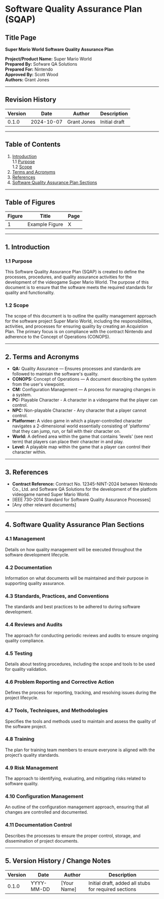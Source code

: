 # Software Quality Assurance Plan (SQAP)

## Title Page

**Super Mario World Software Quality Assurance Plan**

**Project/Product Name:** Super Mario World  
**Prepared By:** Sofware QA Solutions  
**Prepared For:** Nintendo  
**Approved By:** Scott Wood  
**Authors:** Grant Jones

---

## Revision History

| Version | Date       | Author        | Description                           |
|---------|------------|---------------|---------------------------------------|
| 0.1.0   | 2024-10-07 | Grant Jones   | Initial draft                         |

---

## Table of Contents

1. [Introduction](#introduction)  
   1.1 [Purpose](#purpose)  
   1.2 [Scope](#scope)  
2. [Terms and Acronyms](#terms-and-acronyms)  
3. [References](#references)  
4. [Software Quality Assurance Plan Sections](#software-quality-assurance-plan-sections)

---

## Table of Figures

| Figure | Title             | Page |
|--------|-------------------|------|
| 1      | Example Figure    | X    |

---

## 1. Introduction <a name="introduction"></a>

### 1.1 Purpose <a name="purpose"></a>
This Software Quality Assurance Plan (SQAP) is created to define the processes, procedures, and quality assurance activities for the development of the videogame Super Mario World. The purpose of this document is to ensure that the software meets the required standards for quality and functionality.

### 1.2 Scope <a name="scope"></a>
The scope of this document is to outline the quality management approach for the software project Super Mario World, including the responsibilities, activities, and processes for ensuring quality by creating an Acquistion Plan. The primary focus is on compliance with the contract Nintendo and adherence to the Concept of Operations (CONOPS).

---

## 2. Terms and Acronyms <a name="terms-and-acronyms"></a>

- **QA:** Quality Assurance — Ensures processes and standards are followed to maintain the software's quality.
- **CONOPS:** Concept of Operations — A document describing the system from the user's viewpoint.
- **CM:** Configuration Management — A process for managing changes in a system.  
- **PC:** Playable Character - A character in a videogame that the player can control.  
- **NPC:** Non-playable Character - Any character that a player cannot control.  
- **Platformer:** A video game in which a player-controlled character navigates a 2-dimensional world essentially consisting of 'platforms' that they can jump, run, or fall with their character on.  
- **World:** A defined area within the game that contains 'levels' (see next term) that players can place their character in and play.  
- **Level:** A playable map within the game that a player can control their character within.
---

## 3. References <a name="references"></a>

-  **Contract Reference:** Contract No. 12345-NINT-2024 between Nintendo Co., Ltd. and Software QA Solutions for the development of the platform videogame named Super Mario World.
- [IEEE 730-2014 Standard for Software Quality Assurance Processes]  
- [Any other relevant documents]

---

## 4. Software Quality Assurance Plan Sections <a name="software-quality-assurance-plan-sections"></a>

### 4.1 Management  
Details on how quality management will be executed throughout the software development lifecycle.

### 4.2 Documentation  
Information on what documents will be maintained and their purpose in supporting quality assurance.

### 4.3 Standards, Practices, and Conventions  
The standards and best practices to be adhered to during software development.

### 4.4 Reviews and Audits  
The approach for conducting periodic reviews and audits to ensure ongoing quality compliance.

### 4.5 Testing  
Details about testing procedures, including the scope and tools to be used for quality validation.

### 4.6 Problem Reporting and Corrective Action  
Defines the process for reporting, tracking, and resolving issues during the project lifecycle.

### 4.7 Tools, Techniques, and Methodologies  
Specifies the tools and methods used to maintain and assess the quality of the software project.

### 4.8 Training  
The plan for training team members to ensure everyone is aligned with the project’s quality standards.

### 4.9 Risk Management  
The approach to identifying, evaluating, and mitigating risks related to software quality.

### 4.10 Configuration Management  
An outline of the configuration management approach, ensuring that all changes are controlled and documented.

### 4.11 Documentation Control  
Describes the processes to ensure the proper control, storage, and dissemination of project documents.

---

## 5. Version History / Change Notes

| Version | Date       | Author        | Description |
|---------|------------|---------------|-------------|
| 0.1.0   | YYYY-MM-DD | [Your Name]   | Initial draft, added all stubs for required sections |
